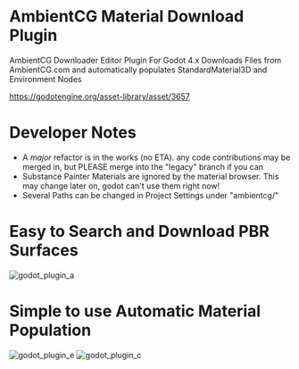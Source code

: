 # AmbientCG Material Download Plugin

  AmbientCG Downloader Editor Plugin For Godot 4.x
  Downloads Files from AmbientCG.com and automatically populates StandardMaterial3D and Environment Nodes
  
  https://godotengine.org/asset-library/asset/3657

# Developer Notes
  - A *major* refactor is in the works (no ETA). any code contributions may be merged in, but PLEASE merge into the "legacy" branch if you can
  - Substance Painter Materials are ignored by the material browser. This may change later on, godot can't use them right now!
  - Several Paths can be changed in Project Settings under "ambientcg/"

# Easy to Search and Download PBR Surfaces

![godot_plugin_a](https://github.com/user-attachments/assets/8158dcb9-888a-448b-ab95-9815ee1fd8ad)

# Simple to use Automatic Material Population

![godot_plugin_e](https://github.com/user-attachments/assets/df1bb780-6c91-48f4-bde4-b340ca57454a) ![godot_plugin_c](https://github.com/user-attachments/assets/45392721-0bd4-413f-9372-117cdcd12aae)
